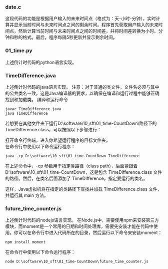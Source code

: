 ### date.c

这段代码的功能是根据用户输入的未来时间点（格式为：天-小时-分钟），实时计算并显示当前时间与未来时间点之间的剩余时间。程序首先获取用户输入的未来时间点，然后计算当前时间与未来时间点之间的时间差，并将时间差转换为小时、分钟和秒的格式。最后，程序每隔5秒更新并显示剩余时间。

### 01_time.py
上述倒计时代码的python语言实现。

### TimeDifference.java
上述倒计时代码的java语言实现。
注意：对于普通的类文件，文件名必须与其中的公共类名一致。这是Java编译器的要求，以确保在编译和运行过程中能够正确找到和加载类。
编译和运行命令
```
javac TimeDifference.java
java TimeDifference
```

若想要在其他文件夹下运行D:\software\10_sft\01_time-CountDown\路径下的TimeDifference.class，可以按照以下步骤进行：  

打开命令行终端，进入你希望运行程序的目标文件夹。  
在命令行中使用以下命令运行程序：  
```
java -cp D:\software\10_sft\01_time-CountDown TimeDifference
```
在上述命令中，-cp 参数用于指定类路径（class path），后面紧跟着 D:\software\10_sft\01_time-CountDown，这是包含 TimeDifference.class 文件的路径。然后，在类名后面添加了 TimeDifference，指定要运行的类名。  

这样，Java虚拟机将在指定的类路径下查找并加载 TimeDifference.class 文件，并运行其 main 方法。  

### future_time_counter.js
上述倒计时代码的nodejs语言实现。
在Node.js中，需要使用npm来安装第三方模块，而moment是一个常用的日期和时间处理库，需要先安装才能在代码中使用。你可以在命令行中进入代码所在的目录，然后运行以下命令来安装moment：  
```
npm install moment
```
在命令行中使用以下命令运行程序：  
```
node D:\software\10_sft\01_time-CountDown\future_time_counter.js
```
